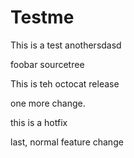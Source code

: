 Testme
======
This is a test
anothersdasd

foobar
sourcetree

This is teh octocat release

one more change.

this is a hotfix

last, normal feature change
